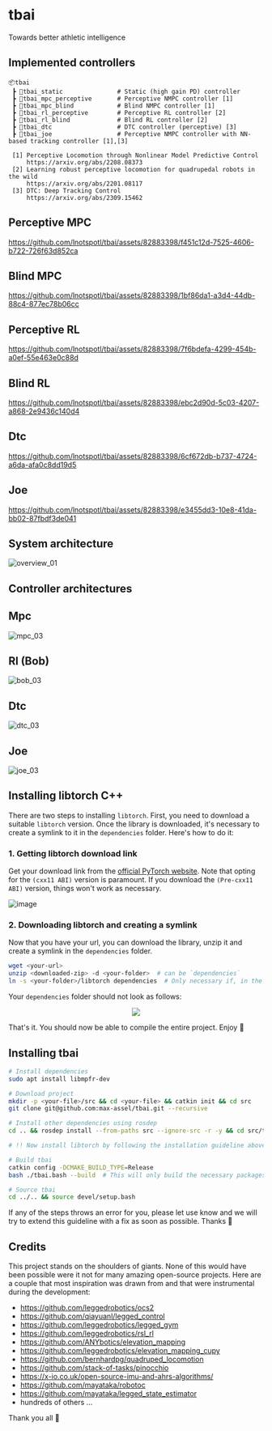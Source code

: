 # tbai
Towards better athletic intelligence

## Implemented controllers

```
📦tbai
 ┣ 📂tbai_static               # Static (high gain PD) controller
 ┣ 📂tbai_mpc_perceptive       # Perceptive NMPC controller [1]
 ┣ 📂tbai_mpc_blind            # Blind NMPC controller [1]
 ┣ 📂tbai_rl_perceptive        # Perceptive RL controller [2]
 ┣ 📂tbai_rl_blind             # Blind RL controller [2]
 ┣ 📂tbai_dtc                  # DTC controller (perceptive) [3]
 ┣ 📂tbai_joe                  # Perceptive NMPC controller with NN-based tracking controller [1],[3]

 [1] Perceptive Locomotion through Nonlinear Model Predictive Control
     https://arxiv.org/abs/2208.08373
 [2] Learning robust perceptive locomotion for quadrupedal robots in the wild
     https://arxiv.org/abs/2201.08117
 [3] DTC: Deep Tracking Control
     https://arxiv.org/abs/2309.15462
```

## Perceptive MPC



https://github.com/lnotspotl/tbai/assets/82883398/f451c12d-7525-4606-b722-726f63d852ca




## Blind MPC



https://github.com/lnotspotl/tbai/assets/82883398/1bf86da1-a3d4-44db-88c4-877ec78b06cc




## Perceptive RL



https://github.com/lnotspotl/tbai/assets/82883398/7f6bdefa-4299-454b-a0ef-55e463e0c88d




## Blind RL


https://github.com/lnotspotl/tbai/assets/82883398/ebc2d90d-5c03-4207-a868-2e9436c140d4



## Dtc


https://github.com/lnotspotl/tbai/assets/82883398/6cf672db-b737-4724-a6da-afa0c8dd19d5


## Joe


https://github.com/lnotspotl/tbai/assets/82883398/e3455dd3-10e8-41da-bb02-87fbdf3de041


## System architecture

![overview_01](https://github.com/lnotspotl/tbai/assets/82883398/2c17f08d-6994-4982-8739-2b8246dfcb32)

## Controller architectures

## Mpc 
![mpc_03](https://github.com/lnotspotl/tbai/assets/82883398/daabb2c2-8ced-4ffd-956e-35279b78563b)


## Rl (Bob)

![bob_03](https://github.com/lnotspotl/tbai/assets/82883398/3ea71f1c-b58c-4028-93d3-971592aa364d)


## Dtc

![dtc_03](https://github.com/lnotspotl/tbai/assets/82883398/10b3481d-7782-4a0e-ac31-24e2786c3402)

## Joe

![joe_03](https://github.com/lnotspotl/tbai/assets/82883398/0139df20-d2ce-4de1-884f-ce37e770ee08)


## Installing libtorch C++
There are two steps to installing `libtorch`. First, you need to download a suitable `libtorch` version.
Once the library is downloaded, it's necessary to create a symlink to it in the `dependencies` folder.
Here's how to do it:

### 1. Getting libtorch download link
Get your download link from the [official PyTorch website](https://pytorch.org/). Note that opting for the `(cxx11 ABI)` version is paramount.
If you download the `(Pre-cxx11 ABI)` version, things won't work as necessary.


![image](https://github.com/lnotspotl/tbai/assets/82883398/183255fc-83c5-4bab-a48d-f70e5c7593d7)


### 2. Downloading libtorch and creating a symlink
Now that you have your url, you can download the library, unzip it and create a symlink in the `dependencies` folder.
```bash
wget <your-url>
unzip <downloaded-zip> -d <your-folder>  # can be `dependencies`
ln -s <your-folder>/libtorch dependencies  # Only necessary if, in the previous step, you did not unzip in `dependencies`
```
Your `dependencies` folder should not look as follows:
<p align="center">
  <img src="https://github.com/lnotspotl/tbai/assets/82883398/657d8681-1abd-4dae-b4c2-15347ed542fd" />
</p>
That's it. You should now be able to compile the entire project. Enjoy 🤗

## Installing tbai
```bash
# Install dependencies
sudo apt install libmpfr-dev

# Download project
mkdir -p <your-file>/src && cd <your-file> && catkin init && cd src
git clone git@github.com:max-assel/tbai.git --recursive

# Install other dependencies using rosdep
cd .. && rosdep install --from-paths src --ignore-src -r -y && cd src/tbai

# !! Now install libtorch by following the installation guideline above

# Build tbai
catkin config -DCMAKE_BUILD_TYPE=Release
bash ./tbai.bash --build  # This will only build the necessary packages

# Source tbai
cd ../.. && source devel/setup.bash
```
If any of the steps throws an error for you, please let use know and we will try to extend this guideline with a fix as soon as possible. Thanks 🤗

## Credits
This project stands on the shoulders of giants.
None of this would have been possible were it not for many amazing open-source projects.
Here are a couple that most inspiration was drawn from and that were instrumental during the development:

- https://github.com/leggedrobotics/ocs2
- https://github.com/qiayuanl/legged_control
- https://github.com/leggedrobotics/legged_gym
- https://github.com/leggedrobotics/rsl_rl
- https://github.com/ANYbotics/elevation_mapping
- https://github.com/leggedrobotics/elevation_mapping_cupy
- https://github.com/bernhardpg/quadruped_locomotion
- https://github.com/stack-of-tasks/pinocchio
- https://x-io.co.uk/open-source-imu-and-ahrs-algorithms/
- https://github.com/mayataka/robotoc
- https://github.com/mayataka/legged_state_estimator
- hundreds of others ...

Thank you all 🤗
